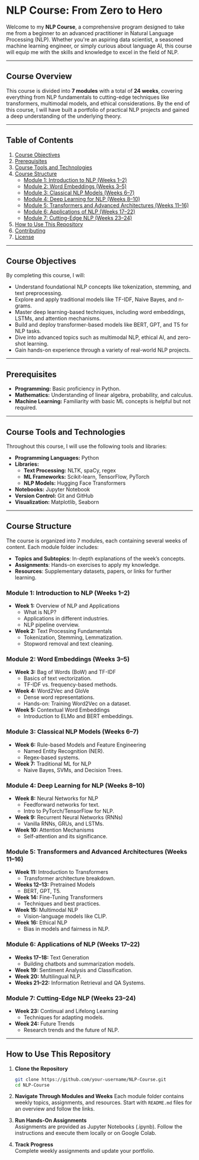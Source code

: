 # NLP Course: From Zero to Hero

Welcome to my **NLP Course**, a comprehensive program designed to take me from a beginner to an advanced practitioner in Natural Language Processing (NLP). Whether you're an aspiring data scientist, a seasoned machine learning engineer, or simply curious about language AI, this course will equip me with the skills and knowledge to excel in the field of NLP.

---

## Course Overview

This course is divided into **7 modules** with a total of **24 weeks**, covering everything from NLP fundamentals to cutting-edge techniques like transformers, multimodal models, and ethical considerations. By the end of this course, I will have built a portfolio of practical NLP projects and gained a deep understanding of the underlying theory.

---

## Table of Contents

1. [Course Objectives](#course-objectives)  
2. [Prerequisites](#prerequisites)  
3. [Course Tools and Technologies](#course-tools-and-technologies)  
4. [Course Structure](#course-structure)  
   - [Module 1: Introduction to NLP (Weeks 1–2)](#module-1-introduction-to-nlp)  
   - [Module 2: Word Embeddings (Weeks 3–5)](#module-2-word-embeddings)  
   - [Module 3: Classical NLP Models (Weeks 6–7)](#module-3-classical-nlp-models)  
   - [Module 4: Deep Learning for NLP (Weeks 8–10)](#module-4-deep-learning-for-nlp)  
   - [Module 5: Transformers and Advanced Architectures (Weeks 11–16)](#module-5-transformers-and-advanced-architectures)  
   - [Module 6: Applications of NLP (Weeks 17–22)](#module-6-applications-of-nlp)  
   - [Module 7: Cutting-Edge NLP (Weeks 23–24)](#module-7-cutting-edge-nlp)  
5. [How to Use This Repository](#how-to-use-this-repository)  
6. [Contributing](#contributing)  
7. [License](#license)  

---

## Course Objectives

By completing this course, I will:

- Understand foundational NLP concepts like tokenization, stemming, and text preprocessing.  
- Explore and apply traditional models like TF-IDF, Naive Bayes, and n-grams.  
- Master deep learning-based techniques, including word embeddings, LSTMs, and attention mechanisms.  
- Build and deploy transformer-based models like BERT, GPT, and T5 for NLP tasks.  
- Dive into advanced topics such as multimodal NLP, ethical AI, and zero-shot learning.  
- Gain hands-on experience through a variety of real-world NLP projects.

---

## Prerequisites

- **Programming:** Basic proficiency in Python.  
- **Mathematics:** Understanding of linear algebra, probability, and calculus.  
- **Machine Learning:** Familiarity with basic ML concepts is helpful but not required.  

---

## Course Tools and Technologies

Throughout this course, I will use the following tools and libraries:

- **Programming Languages:** Python  
- **Libraries:**  
  - **Text Processing:** NLTK, spaCy, regex  
  - **ML Frameworks:** Scikit-learn, TensorFlow, PyTorch  
  - **NLP Models:** Hugging Face Transformers  
- **Notebooks:** Jupyter Notebook  
- **Version Control:** Git and GitHub  
- **Visualization:** Matplotlib, Seaborn  

---

## Course Structure

The course is organized into 7 modules, each containing several weeks of content. Each module folder includes:

- **Topics and Subtopics**: In-depth explanations of the week’s concepts.  
- **Assignments**: Hands-on exercises to apply my knowledge.  
- **Resources**: Supplementary datasets, papers, or links for further learning.

### Module 1: Introduction to NLP (Weeks 1–2)  
- **Week 1:** Overview of NLP and Applications  
  - What is NLP?  
  - Applications in different industries.  
  - NLP pipeline overview.  
- **Week 2:** Text Processing Fundamentals  
  - Tokenization, Stemming, Lemmatization.  
  - Stopword removal and text cleaning.  

### Module 2: Word Embeddings (Weeks 3–5)  
- **Week 3:** Bag of Words (BoW) and TF-IDF  
  - Basics of text vectorization.  
  - TF-IDF vs. frequency-based methods.  
- **Week 4:** Word2Vec and GloVe  
  - Dense word representations.  
  - Hands-on: Training Word2Vec on a dataset.  
- **Week 5:** Contextual Word Embeddings  
  - Introduction to ELMo and BERT embeddings.  

### Module 3: Classical NLP Models (Weeks 6–7)  
- **Week 6:** Rule-based Models and Feature Engineering  
  - Named Entity Recognition (NER).  
  - Regex-based systems.  
- **Week 7:** Traditional ML for NLP  
  - Naive Bayes, SVMs, and Decision Trees.  

### Module 4: Deep Learning for NLP (Weeks 8–10)  
- **Week 8:** Neural Networks for NLP  
  - Feedforward networks for text.  
  - Intro to PyTorch/TensorFlow for NLP.  
- **Week 9:** Recurrent Neural Networks (RNNs)  
  - Vanilla RNNs, GRUs, and LSTMs.  
- **Week 10:** Attention Mechanisms  
  - Self-attention and its significance.  

### Module 5: Transformers and Advanced Architectures (Weeks 11–16)  
- **Week 11:** Introduction to Transformers  
  - Transformer architecture breakdown.  
- **Weeks 12–13:** Pretrained Models  
  - BERT, GPT, T5.  
- **Week 14:** Fine-Tuning Transformers  
  - Techniques and best practices.  
- **Week 15:** Multimodal NLP  
  - Vision-language models like CLIP.  
- **Week 16:** Ethical NLP  
  - Bias in models and fairness in NLP.  

### Module 6: Applications of NLP (Weeks 17–22)  
- **Weeks 17–18:** Text Generation  
  - Building chatbots and summarization models.  
- **Week 19:** Sentiment Analysis and Classification.  
- **Week 20:** Multilingual NLP.  
- **Weeks 21–22:** Information Retrieval and QA Systems.  

### Module 7: Cutting-Edge NLP (Weeks 23–24)  
- **Week 23:** Continual and Lifelong Learning  
  - Techniques for adapting models.  
- **Week 24:** Future Trends  
  - Research trends and the future of NLP.  

---

## How to Use This Repository

1. **Clone the Repository**  
   ```bash
   git clone https://github.com/your-username/NLP-Course.git
   cd NLP-Course
   
2. **Navigate Through Modules and Weeks**
Each module folder contains weekly topics, assignments, and resources. Start with `README.md` files for an overview and follow the links.

3. **Run Hands-On Assignments**  
Assignments are provided as Jupyter Notebooks (.ipynb). Follow the instructions and execute them locally or on Google Colab.

4. **Track Progress**  
Complete weekly assignments and update your portfolio.
